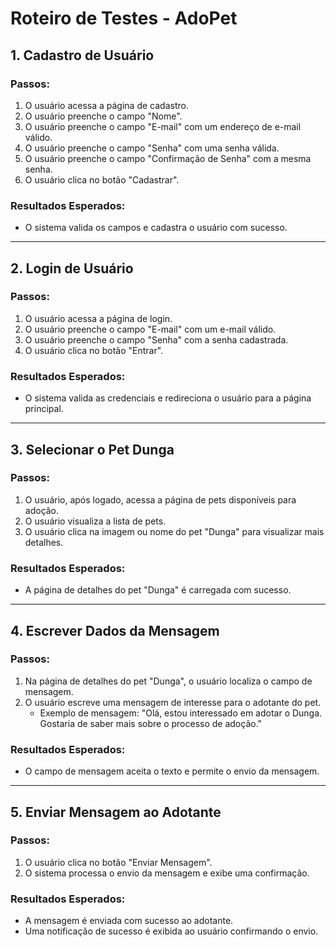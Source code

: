 # Roteiro de Testes - AdoPet

## 1. Cadastro de Usuário
### Passos:
1. O usuário acessa a página de cadastro.
2. O usuário preenche o campo "Nome".
3. O usuário preenche o campo "E-mail" com um endereço de e-mail válido.
4. O usuário preenche o campo "Senha" com uma senha válida.
5. O usuário preenche o campo "Confirmação de Senha" com a mesma senha.
6. O usuário clica no botão "Cadastrar".

### Resultados Esperados:
- O sistema valida os campos e cadastra o usuário com sucesso.

---

## 2. Login de Usuário
### Passos:
1. O usuário acessa a página de login.
2. O usuário preenche o campo "E-mail" com um e-mail válido.
3. O usuário preenche o campo "Senha" com a senha cadastrada.
4. O usuário clica no botão "Entrar".

### Resultados Esperados:
- O sistema valida as credenciais e redireciona o usuário para a página principal.

---

## 3. Selecionar o Pet Dunga
### Passos:
1. O usuário, após logado, acessa a página de pets disponíveis para adoção.
2. O usuário visualiza a lista de pets.
3. O usuário clica na imagem ou nome do pet "Dunga" para visualizar mais detalhes.

### Resultados Esperados:
- A página de detalhes do pet "Dunga" é carregada com sucesso.

---

## 4. Escrever Dados da Mensagem
### Passos:
1. Na página de detalhes do pet "Dunga", o usuário localiza o campo de mensagem.
2. O usuário escreve uma mensagem de interesse para o adotante do pet.
    - Exemplo de mensagem: "Olá, estou interessado em adotar o Dunga. Gostaria de saber mais sobre o processo de adoção."

### Resultados Esperados:
- O campo de mensagem aceita o texto e permite o envio da mensagem.

---

## 5. Enviar Mensagem ao Adotante
### Passos:
1. O usuário clica no botão "Enviar Mensagem".
2. O sistema processa o envio da mensagem e exibe uma confirmação.

### Resultados Esperados:
- A mensagem é enviada com sucesso ao adotante.
- Uma notificação de sucesso é exibida ao usuário confirmando o envio.
